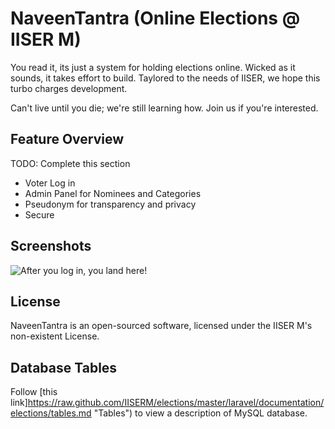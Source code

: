 # NaveenTantra (Online Elections @ IISER M)

You read it, its just a system for holding elections online. Wicked as it sounds, it takes effort to build. Taylored to the needs of IISER, we hope this turbo charges development.

Can't live until you die; we're still learning how. Join us if you're interested.

## Feature Overview

TODO: Complete this section

- Voter Log in
- Admin Panel for Nominees and Categories
- Pseudonym for transparency and privacy 
- Secure

## Screenshots
![After you log in, you land here!](https://raw.github.com/IISERM/elections/master/screenshots/latest.png "Voting Page")

## License

NaveenTantra is an open-sourced software, licensed under the IISER M's non-existent License.

## Database Tables

Follow [this link]https://raw.github.com/IISERM/elections/master/laravel/documentation/elections/tables.md "Tables") to view a description of MySQL database.